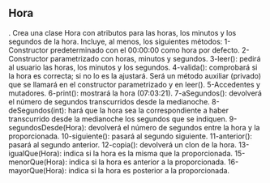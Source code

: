 ## Hora

<p>. Crea una clase Hora con atributos para las horas, los minutos y los segundos de la hora.
Incluye, al menos, los siguientes métodos:
1-Constructor predeterminado con el 00:00:00 como hora por defecto.
2-Constructor parametrizado con horas, minutos y segundos.
3-leer(): pedirá al usuario las horas, los minutos y los segundos.
4-valida(): comprobará si la hora es correcta; si no lo es la ajustará. Será un método
auxiliar (privado) que se llamará en el constructor parametrizado y en leer().
5-Accedentes y mutadores.
6-print(): mostrará la hora (07:03:21).
7-aSegundos(): devolverá el número de segundos transcurridos desde la medianoche.
8-deSegundos(int): hará que la hora sea la correspondiente a haber transcurrido
desde la medianoche los segundos que se indiquen.
9-segundosDesde(Hora): devolverá el número de segundos entre la hora y la
proporcionada.
10-siguiente(): pasará al segundo siguiente.
11-anterior(): pasará al segundo anterior.
12-copia(): devolverá un clon de la hora.
13-igualQue(Hora): indica si la hora es la misma que la proporcionada.
15-menorQue(Hora): indica si la hora es anterior a la proporcionada.
16-mayorQue(Hora): indica si la hora es posterior a la proporcionada. <p>
